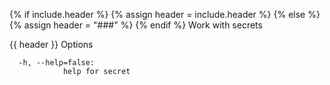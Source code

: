 {% if include.header %}
{% assign header = include.header %}
{% else %}
{% assign header = "###" %}
{% endif %}
Work with secrets

{{ header }} Options

```shell
  -h, --help=false:
            help for secret
```

